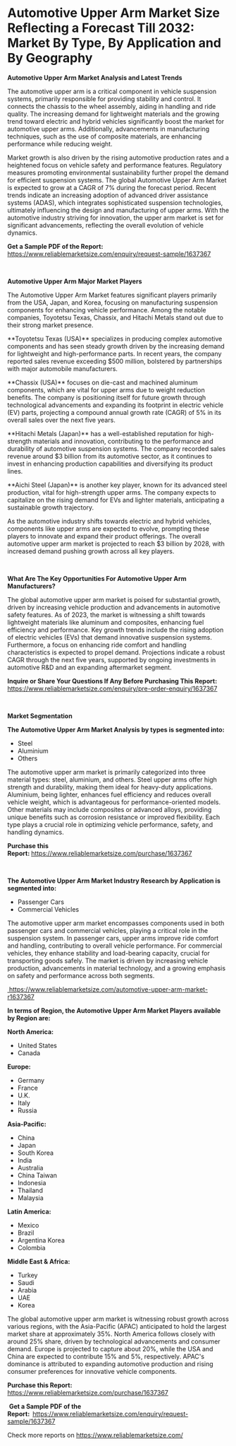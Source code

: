 <p><h1>Automotive Upper Arm Market Size Reflecting a Forecast Till 2032: Market By Type, By Application and By Geography</h1></p><p><strong>Automotive Upper Arm Market Analysis and Latest Trends</strong></p>
<p><p>The automotive upper arm is a critical component in vehicle suspension systems, primarily responsible for providing stability and control. It connects the chassis to the wheel assembly, aiding in handling and ride quality. The increasing demand for lightweight materials and the growing trend toward electric and hybrid vehicles significantly boost the market for automotive upper arms. Additionally, advancements in manufacturing techniques, such as the use of composite materials, are enhancing performance while reducing weight.</p><p>Market growth is also driven by the rising automotive production rates and a heightened focus on vehicle safety and performance features. Regulatory measures promoting environmental sustainability further propel the demand for efficient suspension systems. The global Automotive Upper Arm Market is expected to grow at a CAGR of 7% during the forecast period. Recent trends indicate an increasing adoption of advanced driver assistance systems (ADAS), which integrates sophisticated suspension technologies, ultimately influencing the design and manufacturing of upper arms. With the automotive industry striving for innovation, the upper arm market is set for significant advancements, reflecting the overall evolution of vehicle dynamics.</p></p>
<p><strong>Get a Sample PDF of the Report:&nbsp;</strong> <a href="https://www.reliablemarketsize.com/enquiry/request-sample/1637367?utm_campaign=2995&utm_medium=2&utm_source=Github&utm_content=ia&utm_term=23032025&utm_id=automotive-upper-arm">https://www.reliablemarketsize.com/enquiry/request-sample/1637367</a></p>
<p>&nbsp;</p>
<p><strong>Automotive Upper Arm Major Market Players</strong></p>
<p><p>The Automotive Upper Arm Market features significant players primarily from the USA, Japan, and Korea, focusing on manufacturing suspension components for enhancing vehicle performance. Among the notable companies, Toyotetsu Texas, Chassix, and Hitachi Metals stand out due to their strong market presence.</p><p>**Toyotetsu Texas (USA)** specializes in producing complex automotive components and has seen steady growth driven by the increasing demand for lightweight and high-performance parts. In recent years, the company reported sales revenue exceeding $500 million, bolstered by partnerships with major automobile manufacturers.</p><p>**Chassix (USA)** focuses on die-cast and machined aluminum components, which are vital for upper arms due to weight reduction benefits. The company is positioning itself for future growth through technological advancements and expanding its footprint in electric vehicle (EV) parts, projecting a compound annual growth rate (CAGR) of 5% in its overall sales over the next five years.</p><p>**Hitachi Metals (Japan)** has a well-established reputation for high-strength materials and innovation, contributing to the performance and durability of automotive suspension systems. The company recorded sales revenue around $3 billion from its automotive sector, as it continues to invest in enhancing production capabilities and diversifying its product lines.</p><p>**Aichi Steel (Japan)** is another key player, known for its advanced steel production, vital for high-strength upper arms. The company expects to capitalize on the rising demand for EVs and lighter materials, anticipating a sustainable growth trajectory.</p><p>As the automotive industry shifts towards electric and hybrid vehicles, components like upper arms are expected to evolve, prompting these players to innovate and expand their product offerings. The overall automotive upper arm market is projected to reach $3 billion by 2028, with increased demand pushing growth across all key players.</p></p>
<p>&nbsp;</p>
<p><strong>What Are The Key Opportunities For Automotive Upper Arm Manufacturers?</strong></p>
<p><p>The global automotive upper arm market is poised for substantial growth, driven by increasing vehicle production and advancements in automotive safety features. As of 2023, the market is witnessing a shift towards lightweight materials like aluminum and composites, enhancing fuel efficiency and performance. Key growth trends include the rising adoption of electric vehicles (EVs) that demand innovative suspension systems. Furthermore, a focus on enhancing ride comfort and handling characteristics is expected to propel demand. Projections indicate a robust CAGR through the next five years, supported by ongoing investments in automotive R&D and an expanding aftermarket segment.</p></p>
<p><strong>Inquire or Share Your Questions If Any Before Purchasing This Report:</strong> <a href="https://www.reliablemarketsize.com/enquiry/pre-order-enquiry/1637367?utm_campaign=2995&utm_medium=2&utm_source=Github&utm_content=ia&utm_term=23032025&utm_id=automotive-upper-arm">https://www.reliablemarketsize.com/enquiry/pre-order-enquiry/1637367</a></p>
<p>&nbsp;</p>
<p><strong>Market Segmentation</strong></p>
<p><strong>The Automotive Upper Arm Market Analysis by types is segmented into:</strong></p>
<p><ul><li>Steel</li><li>Aluminium</li><li>Others</li></ul></p>
<p><p>The automotive upper arm market is primarily categorized into three material types: steel, aluminium, and others. Steel upper arms offer high strength and durability, making them ideal for heavy-duty applications. Aluminium, being lighter, enhances fuel efficiency and reduces overall vehicle weight, which is advantageous for performance-oriented models. Other materials may include composites or advanced alloys, providing unique benefits such as corrosion resistance or improved flexibility. Each type plays a crucial role in optimizing vehicle performance, safety, and handling dynamics.</p></p>
<p><strong>Purchase this Report:&nbsp;</strong><a href="https://www.reliablemarketsize.com/purchase/1637367?utm_campaign=2995&utm_medium=2&utm_source=Github&utm_content=ia&utm_term=23032025&utm_id=automotive-upper-arm">https://www.reliablemarketsize.com/purchase/1637367</a></p>
<p>&nbsp;</p>
<p><strong>The Automotive Upper Arm Market Industry Research by Application is segmented into:</strong></p>
<p><ul><li>Passenger Cars</li><li>Commercial Vehicles</li></ul></p>
<p><p>The automotive upper arm market encompasses components used in both passenger cars and commercial vehicles, playing a critical role in the suspension system. In passenger cars, upper arms improve ride comfort and handling, contributing to overall vehicle performance. For commercial vehicles, they enhance stability and load-bearing capacity, crucial for transporting goods safely. The market is driven by increasing vehicle production, advancements in material technology, and a growing emphasis on safety and performance across both segments.</p></p>
<p><a href="https://www.reliablemarketsize.com/automotive-upper-arm-market-r1637367?utm_campaign=2995&utm_medium=2&utm_source=Github&utm_content=ia&utm_term=23032025&utm_id=automotive-upper-arm">&nbsp;https://www.reliablemarketsize.com/automotive-upper-arm-market-r1637367</a></p>
<p><strong>In terms of Region, the Automotive Upper Arm Market Players available by Region are:</strong></p>
<p>
    <p> <strong> North America: </strong>
        <ul>
            <li>United States</li>
            <li>Canada</li>
        </ul>
        </p> 
    <p> <strong> Europe: </strong>
        <ul>
            <li>Germany</li>
            <li>France</li>
            <li>U.K.</li>
            <li>Italy</li>
            <li>Russia</li>
        </ul>
        </p> 
    <p> <strong> Asia-Pacific: </strong>
        <ul>
            <li>China</li>
            <li>Japan</li>
            <li>South Korea</li>
            <li>India</li>
            <li>Australia</li>
            <li>China Taiwan</li>
            <li>Indonesia</li>
            <li>Thailand</li>
            <li>Malaysia</li>
        </ul>
        </p> 
    <p> <strong> Latin America: </strong>
        <ul>
            <li>Mexico</li>
            <li>Brazil</li>
            <li>Argentina Korea</li>
            <li>Colombia</li>
        </ul>
        </p> 
    <p> <strong> Middle East & Africa: </strong>
        <ul>
            <li>Turkey</li>
            <li>Saudi</li>
            <li>Arabia</li>
            <li>UAE</li>
            <li>Korea</li>
        </ul>
    </p>
    </p>
<p><p>The global automotive upper arm market is witnessing robust growth across various regions, with the Asia-Pacific (APAC) anticipated to hold the largest market share at approximately 35%. North America follows closely with around 25% share, driven by technological advancements and consumer demand. Europe is projected to capture about 20%, while the USA and China are expected to contribute 15% and 5%, respectively. APAC's dominance is attributed to expanding automotive production and rising consumer preferences for innovative vehicle components.</p></p>
<p><strong>Purchase this Report: </strong><a href="https://www.reliablemarketsize.com/purchase/1637367?utm_campaign=2995&utm_medium=2&utm_source=Github&utm_content=ia&utm_term=23032025&utm_id=automotive-upper-arm">https://www.reliablemarketsize.com/purchase/1637367</a></p>
<p>&nbsp;<strong>Get a Sample PDF of the Report:&nbsp;&nbsp;</strong><a href="https://www.reliablemarketsize.com/enquiry/request-sample/1637367?utm_campaign=2995&utm_medium=2&utm_source=Github&utm_content=ia&utm_term=23032025&utm_id=automotive-upper-arm">https://www.reliablemarketsize.com/enquiry/request-sample/1637367</a></p>
<p><strong></strong></p>
<p>Check more reports on <a href="https://www.reliablemarketsize.com/?utm_campaign=2995&utm_medium=2&utm_source=Github&utm_content=ia&utm_term=23032025&utm_id=automotive-upper-arm">https://www.reliablemarketsize.com/</a></p>
